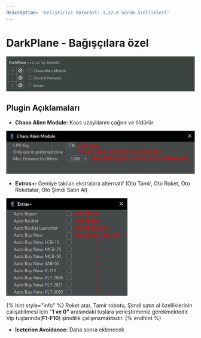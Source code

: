 ```yaml
---
description: 'Geliştirici Botorbit: 1.22.0 Sürüm özellikleri'
---
```


# DarkPlane - Bağışçılara özel

![](<../.gitbook/assets/image (43).png>)

## Plugin Açıklamaları

* **Chaos Alien Module:** Kaos uzaylılarını çağırır ve öldürür&#x20;

![](<../.gitbook/assets/image (166).png>)

* **Extras+:** Gemiye takılan ekstralara alternatif (Oto Tamir, Oto Roket, Oto Roketatar, Oto Şimdi Satın Al)

![](<../.gitbook/assets/image (96).png>)

{% hint style="info" %}
Roket atar, Tamir robotu, Şimdi satın al özelliklerinin çalışabilmesi için "**1 ve 0"** arasındaki tuşlara yerleştirmeniz gerekmektedir.\
Vip tuşlarında(**F1-F10**) şimdilik çalışmamaktadır.
{% endhint %}

* **Iceterion Avoidance:** Daha sonra eklenecek
